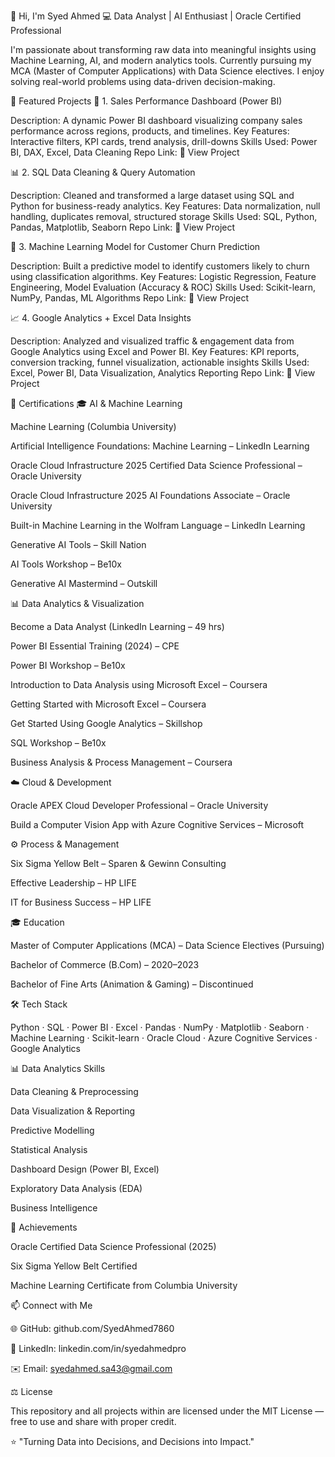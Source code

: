 👋 Hi, I'm Syed Ahmed
💻 Data Analyst | AI Enthusiast | Oracle Certified Professional

I'm passionate about transforming raw data into meaningful insights using Machine Learning, AI, and modern analytics tools.
Currently pursuing my MCA (Master of Computer Applications) with Data Science electives.
I enjoy solving real-world problems using data-driven decision-making.

🚀 Featured Projects
🧩 1. Sales Performance Dashboard (Power BI)

Description: A dynamic Power BI dashboard visualizing company sales performance across regions, products, and timelines.
Key Features: Interactive filters, KPI cards, trend analysis, drill-downs
Skills Used: Power BI, DAX, Excel, Data Cleaning
Repo Link: 🔗 View Project

📊 2. SQL Data Cleaning & Query Automation

Description: Cleaned and transformed a large dataset using SQL and Python for business-ready analytics.
Key Features: Data normalization, null handling, duplicates removal, structured storage
Skills Used: SQL, Python, Pandas, Matplotlib, Seaborn
Repo Link: 🔗 View Project

🤖 3. Machine Learning Model for Customer Churn Prediction

Description: Built a predictive model to identify customers likely to churn using classification algorithms.
Key Features: Logistic Regression, Feature Engineering, Model Evaluation (Accuracy & ROC)
Skills Used: Scikit-learn, NumPy, Pandas, ML Algorithms
Repo Link: 🔗 View Project

📈 4. Google Analytics + Excel Data Insights

Description: Analyzed and visualized traffic & engagement data from Google Analytics using Excel and Power BI.
Key Features: KPI reports, conversion tracking, funnel visualization, actionable insights
Skills Used: Excel, Power BI, Data Visualization, Analytics Reporting
Repo Link: 🔗 View Project

🧠 Certifications
🎓 AI & Machine Learning

Machine Learning (Columbia University)

Artificial Intelligence Foundations: Machine Learning – LinkedIn Learning

Oracle Cloud Infrastructure 2025 Certified Data Science Professional – Oracle University

Oracle Cloud Infrastructure 2025 AI Foundations Associate – Oracle University

Built-in Machine Learning in the Wolfram Language – LinkedIn Learning

Generative AI Tools – Skill Nation

AI Tools Workshop – Be10x

Generative AI Mastermind – Outskill

📊 Data Analytics & Visualization

Become a Data Analyst (LinkedIn Learning – 49 hrs)

Power BI Essential Training (2024) – CPE

Power BI Workshop – Be10x

Introduction to Data Analysis using Microsoft Excel – Coursera

Getting Started with Microsoft Excel – Coursera

Get Started Using Google Analytics – Skillshop

SQL Workshop – Be10x

Business Analysis & Process Management – Coursera

☁️ Cloud & Development

Oracle APEX Cloud Developer Professional – Oracle University

Build a Computer Vision App with Azure Cognitive Services – Microsoft

⚙️ Process & Management

Six Sigma Yellow Belt – Sparen & Gewinn Consulting

Effective Leadership – HP LIFE

IT for Business Success – HP LIFE

🎓 Education

Master of Computer Applications (MCA) – Data Science Electives (Pursuing)

Bachelor of Commerce (B.Com) – 2020–2023

Bachelor of Fine Arts (Animation & Gaming) – Discontinued

🛠️ Tech Stack

Python · SQL · Power BI · Excel · Pandas · NumPy · Matplotlib · Seaborn · Machine Learning · Scikit-learn · Oracle Cloud · Azure Cognitive Services · Google Analytics

📊 Data Analytics Skills

Data Cleaning & Preprocessing

Data Visualization & Reporting

Predictive Modelling

Statistical Analysis

Dashboard Design (Power BI, Excel)

Exploratory Data Analysis (EDA)

Business Intelligence

🏅 Achievements

Oracle Certified Data Science Professional (2025)

Six Sigma Yellow Belt Certified

Machine Learning Certificate from Columbia University

📫 Connect with Me

🌐 GitHub: github.com/SyedAhmed7860

💼 LinkedIn: linkedin.com/in/syedahmedpro

✉️ Email: syedahmed.sa43@gmail.com

⚖️ License

This repository and all projects within are licensed under the MIT License — free to use and share with proper credit.

⭐ "Turning Data into Decisions, and Decisions into Impact."
